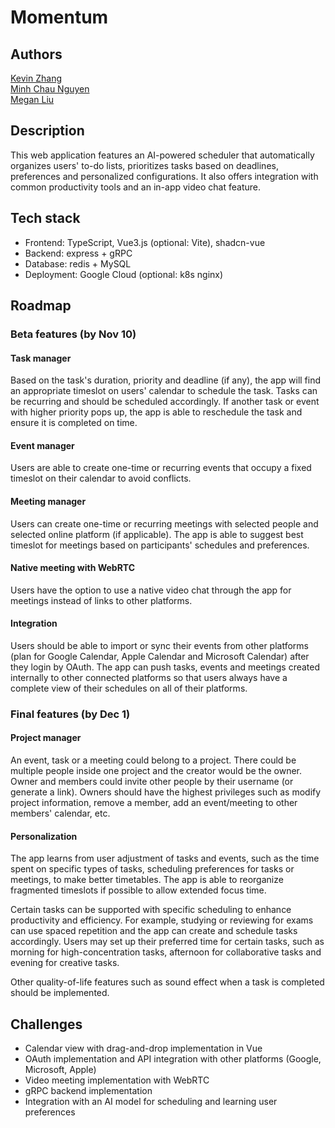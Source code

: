 # Momentum

## Authors

[Kevin Zhang](mailto:kwei.zhang@mail.utoronto.ca)  
[Minh Chau Nguyen](mailto:chaum.nguyen@mail.utoronto.ca)  
[Megan Liu](mailto:meganmujia.liu@mail.utoronto.ca)

## Description

This web application features an AI-powered scheduler that automatically organizes users' to-do lists, prioritizes tasks based on deadlines, preferences and personalized configurations. It also offers integration with common productivity tools and an in-app video chat feature.

## Tech stack

- Frontend: TypeScript, Vue3.js (optional: Vite), shadcn-vue
- Backend: express + gRPC
- Database: redis + MySQL
- Deployment: Google Cloud (optional: k8s nginx)

## Roadmap

### Beta features (by Nov 10)

#### Task manager

Based on the task's duration, priority and deadline (if any), the app will find an appropriate timeslot on users' calendar to schedule the task. Tasks can be recurring and should be scheduled accordingly. If another task or event with higher priority pops up, the app is able to reschedule the task and ensure it is completed on time.

#### Event manager

Users are able to create one-time or recurring events that occupy a fixed timeslot on their calendar to avoid conflicts.

#### Meeting manager

Users can create one-time or recurring meetings with selected people and selected online platform (if applicable). The app is able to suggest best timeslot for meetings based on participants' schedules and preferences.

#### Native meeting with WebRTC

Users have the option to use a native video chat through the app for meetings instead of links to other platforms.

#### Integration

Users should be able to import or sync their events from other platforms (plan for Google Calendar, Apple Calendar and Microsoft Calendar) after they login by OAuth. The app can push tasks, events and meetings created internally to other connected platforms so that users always have a complete view of their schedules on all of their platforms.

### Final features (by Dec 1)

#### Project manager

An event, task or a meeting could belong to a project. There could be multiple people inside one project and the creator would be the owner. Owner and members could invite other people by their username (or generate a link). Owners should have the highest privileges such as modify project information, remove a member, add an event/meeting to other members' calendar, etc.

#### Personalization

The app learns from user adjustment of tasks and events, such as the time spent on specific types of tasks, scheduling preferences for tasks or meetings, to make better timetables. The app is able to reorganize fragmented timeslots if possible to allow extended focus time.

Certain tasks can be supported with specific scheduling to enhance productivity and efficiency. For example, studying or reviewing for exams can use spaced repetition and the app can create and schedule tasks accordingly. Users may set up their preferred time for certain tasks, such as morning for high-concentration tasks, afternoon for collaborative tasks and evening for creative tasks.

Other quality-of-life features such as sound effect when a task is completed should be implemented.

## Challenges

- Calendar view with drag-and-drop implementation in Vue
- OAuth implementation and API integration with other platforms (Google, Microsoft, Apple)
- Video meeting implementation with WebRTC 
- gRPC backend implementation
- Integration with an AI model for scheduling and learning user preferences

